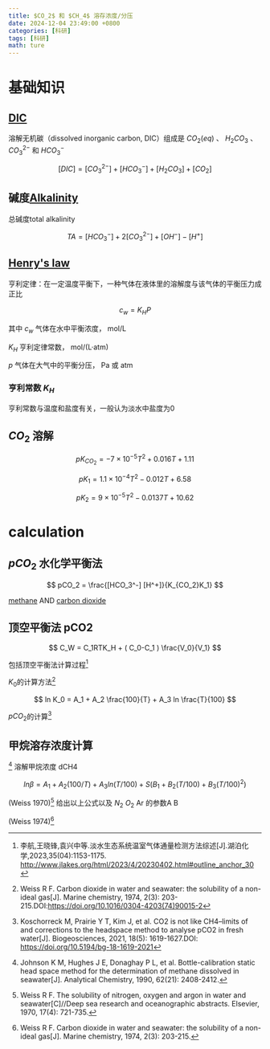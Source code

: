 ```yaml
---
title: $CO_2$ 和 $CH_4$ 溶存浓度/分压
date: 2024-12-04 23:49:00 +0800
categories: [科研]
tags: [科研]
math: ture
---
```

# 基础知识
## [DIC](https://en.wikipedia.org/wiki/Dissolved_inorganic_carbon)

溶解无机碳（dissolved inorganic carbon, DIC）组成是 $CO_2(eq)$ 、 $H_2CO_3$ 、 $CO_3^{2-}$ 和 $HCO_3^-$

$$ [DIC] = [CO_3^{2-}] + [HCO_3^-] +[H_2CO_3]+[CO_2] $$

## 碱度[Alkalinity](https://en.wikipedia.org/wiki/Alkalinity)
总碱度total alkalinity

$$ TA= [HCO_3^-]+2[CO_3^{2-}] +[OH^-] - [H^+] $$

## [Henry's law](https://en.wikipedia.org/wiki/Henry%27s_law)
亨利定律：在一定温度平衡下，一种气体在液体里的溶解度与该气体的平衡压力成正比

$$ c_w = K_HP $$

其中 $c_w$ 气体在水中平衡浓度， mol/L

$K_H$ 亨利定律常数， mol/(L·atm)

$p$ 气体在大气中的平衡分压， Pa 或 atm

### 亨利常数 $K_H$
亨利常数与温度和盐度有关，一般认为淡水中盐度为0

## $CO_2$ 溶解

$$ pK_{CO_2} = -7 \times 10^{-5}T^2 +0.016T +1.11 $$

$$ pK_1 = 1.1 \times 10^{-4}T^2 -0.012T +6.58 $$

$$ pK_2 = 9 \times 10^{-5}T^2 -0.0137T +10.62 $$

# calculation
## $pCO_2$ 水化学平衡法
$$ pCO_2 = \frac{[HCO_3^-] [H^+]}{K_{CO_2}K_1} $$

[methane](https://en.wikipedia.org/wiki/Methane) AND [carbon dioxide](https://en.wikipedia.org/wiki/Carbon_dioxide)

## 顶空平衡法 pCO2

$$ C_W = C_1RTK_H  + ( C_0-C_1 ) \frac{V_0}{V_1} $$

包括顶空平衡法计算过程[^footnote]

$K_0$的计算方法[^fn-nth-2]

$$ ln K_0 = A_1 + A_2 \frac{100}{T} + A_3 ln \frac{T}{100} $$

$pCO_2$的计算[^fn-nth-3]

## 甲烷溶存浓度计算
[^fn-nth-4] 溶解甲烷浓度 dCH4

$$ ln\beta =A_1+A_2(100/T)+A_3ln(T/100)+S(B_1+B_2(T/100)+B_3(T/100)^2) $$

(Weiss 1970)[^fn-nth-5] 给出以上公式以及 $N_2$ $O_2$ Ar 的参数A B

(Weiss 1974)[^fn-nth-6] 

[^footnote]:李航,王晓锋,袁兴中等.淡水生态系统温室气体通量检测方法综述[J].湖泊化学,2023,35(04):1153-1175. http://www.jlakes.org/html/2023/4/20230402.html#outline_anchor_30
[^fn-nth-2]:Weiss R F. Carbon dioxide in water and seawater: the solubility of a non-ideal gas[J]. Marine chemistry, 1974, 2(3): 203-215.DOI:https://doi.org/10.1016/0304-4203(74)90015-2
[^fn-nth-3]:Koschorreck M, Prairie Y T, Kim J, et al. CO2 is not like CH4–limits of and corrections to the headspace method to analyse pCO2 in fresh water[J]. Biogeosciences, 2021, 18(5): 1619-1627.DOI: https://doi.org/10.5194/bg-18-1619-2021
[^fn-nth-4]:Johnson K M, Hughes J E, Donaghay P L, et al. Bottle-calibration static head space method for the determination of methane dissolved in seawater[J]. Analytical Chemistry, 1990, 62(21): 2408-2412.
[^fn-nth-5]:Weiss R F. The solubility of nitrogen, oxygen and argon in water and seawater[C]//Deep sea research and oceanographic abstracts. Elsevier, 1970, 17(4): 721-735.
[^fn-nth-6]:Weiss R F. Carbon dioxide in water and seawater: the solubility of a non-ideal gas[J]. Marine chemistry, 1974, 2(3): 203-215.
